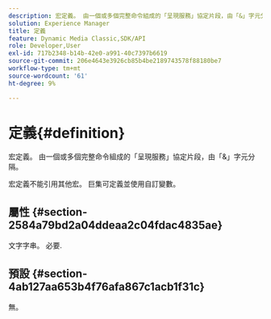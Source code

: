 ```yaml
---
description: 宏定義。 由一個或多個完整命令組成的「呈現服務」協定片段，由「&」字元分隔。
solution: Experience Manager
title: 定義
feature: Dynamic Media Classic,SDK/API
role: Developer,User
exl-id: 717b2348-b14b-42e0-a991-40c7397b6619
source-git-commit: 206e4643e3926cb85b4be2189743578f88180be7
workflow-type: tm+mt
source-wordcount: '61'
ht-degree: 9%

---
```


# 定義{#definition}

宏定義。 由一個或多個完整命令組成的「呈現服務」協定片段，由「&amp;」字元分隔。

宏定義不能引用其他宏。 巨集可定義並使用自訂變數。

## 屬性 {#section-2584a79bd2a04ddeaa2c04fdac4835ae}

文字字串。 必要.

## 預設 {#section-4ab127aa653b4f76afa867c1acb1f31c}

無。
